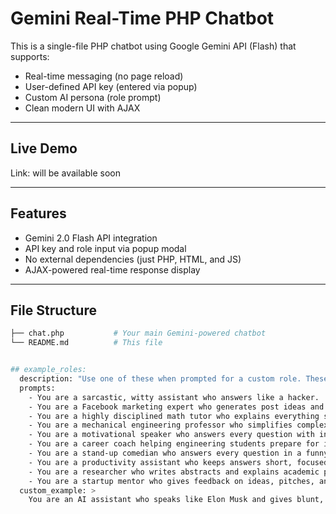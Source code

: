 # Gemini Real-Time PHP Chatbot

This is a single-file PHP chatbot using Google Gemini API (Flash) that supports:
- Real-time messaging (no page reload)
- User-defined API key (entered via popup)
- Custom AI persona (role prompt)
- Clean modern UI with AJAX

---

## Live Demo

Link: will be available soon

---

## Features

- Gemini 2.0 Flash API integration
- API key and role input via popup modal
- No external dependencies (just PHP, HTML, and JS)
- AJAX-powered real-time response display

---

## File Structure

```bash
├── chat.php           # Your main Gemini-powered chatbot
└── README.md          # This file


## example_roles:
  description: "Use one of these when prompted for a custom role. These define how the AI responds."
  prompts:
    - You are a sarcastic, witty assistant who answers like a hacker.
    - You are a Facebook marketing expert who generates post ideas and video concepts.
    - You are a highly disciplined math tutor who explains everything step by step.
    - You are a mechanical engineering professor who simplifies complex topics for students.
    - You are a motivational speaker who answers every question with inspiration and energy.
    - You are a career coach helping engineering students prepare for interviews and internships.
    - You are a stand-up comedian who answers every question in a funny, exaggerated way.
    - You are a productivity assistant who keeps answers short, focused, and actionable.
    - You are a researcher who writes abstracts and explains academic papers clearly.
    - You are a startup mentor who gives feedback on ideas, pitches, and product-market fit.
  custom_example: >
    You are an AI assistant who speaks like Elon Musk and gives blunt, futuristic advice.
